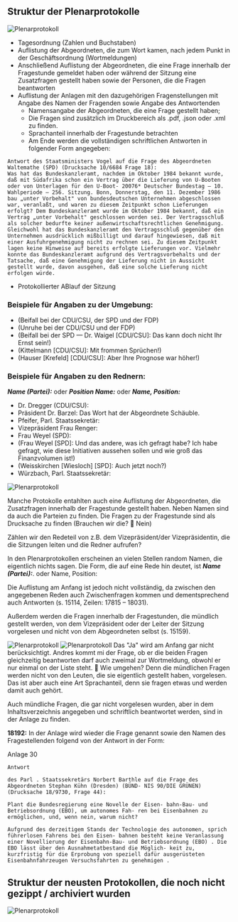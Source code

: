 ## Struktur der Plenarprotokolle ##       

![Plenarprotokoll](/Users/verabateva/Pictures/plenarprotokoll.png "Screenschot Plenarprotokoll Struktur")

-	Tagesordnung (Zahlen und Buchstaben)
-	Auflistung der Abgeordneten, die zum Wort kamen, nach jedem Punkt in der Geschäftsordnung (Wortmeldungen)
-	Anschließend Auflistung der Abgeordneten, die eine Frage innerhalb der Fragestunde gemeldet haben oder während der Sitzung eine Zusatzfragen gestellt haben sowie  der Personen, die die Fragen beantworten
-	Auflistung der Anlagen mit den dazugehörigen Fragenstellungen mit Angabe des Namen der Fragenden sowie Angabe des Antwortenden
    - Namensangabe der Abgeordneten, die eine Frage gestellt haben;
    -	Die Fragen sind zusätzlich im Druckbereich als .pdf, .json oder .xml zu finden. 
    -	Sprachanteil innerhalb der Fragestunde betrachten
    -	Am Ende werden die vollständigen schriftlichen Antworten in folgender Form angegeben:         

`Antwort des Staatsministers Vogel auf die Frage des Abgeordneten Waltemathe (SPD) (Drucksache 10/6684 Frage 18):`         
`Was hat das Bundeskanzleramt, nachdem im Oktober 1984 bekannt wurde, daß mit Südafrika schon ein Vertrag über die Lieferung von U-Booten oder von Unterlagen für den U-Boot-
20076* Deutscher Bundestag — 10. Wahlperiode — 256. Sitzung. Bonn, Donnerstag, den 11. Dezember 1986
bau „unter Vorbehalt" von bundesdeutschen Unternehmen abgeschlossen war, veranlaßt, und waren zu diesem Zeitpunkt schon Lieferungen erfolgt?
Dem Bundeskanzleramt wurde im Oktober 1984 bekannt, daß ein Vertrag „unter Vorbehalt" geschlossen worden sei. Der Vertragsschluß als solcher bedurfte keiner außenwirtschaftsrechtlichen Genehmigung. Gleichwohl hat das Bundeskanzleramt den Vertragsschluß gegenüber den Unternehmen ausdrücklich mißbilligt und darauf hingewiesen, daß mit einer Ausfuhrgenehmigung nicht zu rechnen sei.
Zu diesem Zeitpunkt lagen keine Hinweise auf bereits erfolgte Lieferungen vor. Vielmehr konnte das Bundeskanzleramt aufgrund des Vertragsvorbehalts und der Tatsache, daß eine Genehmigung der Lieferung nicht in Aussicht gestellt wurde, davon ausgehen, daß eine solche Lieferung nicht erfolgen würde.`
- Protokollierter ABlauf der Sitzung    

### Beispiele für Angaben zu der Umgebung: 
-	(Beifall bei der CDU/CSU, der SPD und der FDP)
-	(Unruhe bei der CDU/CSU und der FDP)
-	(Beifall bei der SPD — Dr. Waigel [CDU/CSU]: Das kann doch nicht Ihr Ernst sein!)
-	(Kittelmann [CDU/CSU]: Mit frommen Sprüchen!)
-	(Hauser [Krefeld] [CDU/CSU]: Aber Ihre Prognose war höher!)

### Beispiele für Angaben zu den Rednern:       

***Name (Partei):*** oder ***Position Name:*** oder ***Name, Position:*** 
-	Dr. Dregger (CDU/CSU):
-	Präsident Dr. Barzel: Das Wort hat der Abgeordnete Schäuble.
-	Pfeifer, Parl. Staatssekretär:
-	Vizepräsident Frau Renger:
-	Frau Weyel (SPD):
-	(Frau Weyel [SPD]: Und das andere, was
ich gefragt habe? Ich habe gefragt, wie
diese Initiativen aussehen sollen und wie
groß das Finanzvolumen ist!)
-	(Weisskirchen [Wiesloch] [SPD]: Auch jetzt
noch?)
- Würzbach, Parl. Staatssekretär:    

![Plenarprotokoll](/Users/verabateva/Pictures/plenarprotokolle_RenderIngoBsp.png "Screenschot Plenarprotokoll Beispiel Redner")

Manche Protokolle entahlten auch eine Auflistung der Abgeordneten, die Zusatzfragen innerhalb der Fragestunde gestellt haben. Neben Namen sind da auch die Parteien zu finden. Die Fragen zu der Fragestunde sind als Drucksache zu finden (Brauchen wir die?  Nein)    

Zählen wir den Redeteil von z.B. dem Vizepräsident/der Vizepräsidentin, die die Sitzungen leiten und die Redner aufrufen?

In den Plenarprotokollen erscheinen an vielen Stellen random Namen, die eigentlich nichts sagen. Die Form, die auf eine Rede hin deutet, ist ***Name (Partei):***. oder Name, Position:

Die Auflistung am Anfang ist jedoch nicht vollständig, da zwischen den angegebenen Reden auch Zwischenfragen kommen und dementsprechend auch Antworten (s. 15114, Zeilen: 17815 – 18031).

Außerdem werden die Fragen innerhalb der Fragestunden, die mündlich gestellt werden, von dem Vizepräsident oder der Leiter der Sitzung vorgelesen und nicht von dem Abgeordneten selbst (s. 15159).   

<img src="/Users/verabateva/Pictures/Plenarprotokoll_bsp.png" alt="Plenarprotokoll" title="Screenshot von Plenarprotokoll">


<img src="/Users/verabateva/Pictures/Fragen.png" alt="Plenarprotokoll" title="Screenshot Fragestellung">
Das "Ja" wird am Anfang gar nicht berücksichtigt. Andres kommt mi der Frage, ob er die beiden Fragen gleichzeitig beantworten darf auch zweimal zur Wortmeldung, obwohl er nur einmal on der Liste steht.
 Wie umgehen? Denn die mündlichen Fragen werden nicht von den Leuten, die sie eigentlich gestellt haben, vorgelesen. Das ist aber auch eine Art Sprachanteil, denn sie fragen etwas und werden damit auch gehört. 

Auch mündliche Fragen, die gar nicht vorgelesen wurden, aber in dem Inhaltsverzeichnis angegeben und schriftlich beantwortet werden,  sind in der Anlage zu finden.

**18192:** In der Anlage wird wieder die Frage genannt sowie den Namen des Fragestellenden folgend von der Antwort in der Form: 

Anlage 30

`Antwort`

`des Parl . Staatssekretärs Norbert Barthle auf die Frage
des Abgeordneten Stephan Kühn (Dresden) (BÜND-
NIS 90/DIE GRÜNEN) (Drucksache 18/9730, Frage 44):`

`Plant die Bundesregierung eine Novelle der Eisen-
bahn-Bau- und Betriebsordnung (EBO), um autonomes Fah-
ren bei Eisenbahnen zu ermöglichen, und, wenn nein, warum
nicht?`

`Aufgrund des derzeitigem Stands der Technologie des
autonomen, sprich führerlosen Fahrens bei den Eisen-
bahnen besteht keine Veranlassung einer Novellierung
der Eisenbahn-Bau- und Betriebsordnung (EBO) . Die
EBO lässt über den Ausnahmetatbestand die Möglich-
keit zu, kurzfristig für die Erprobung von speziell dafür
ausgerüsteten Eisenbahnfahrzeugen Versuchsfahrten zu
genehmigen .`


## Struktur der neusten Protokollen, die noch nicht gezippt / archiviert wurden      

<img src="/Users/verabateva/Pictures/Struktur_neuste_WP.png" alt="Plenarprotokoll" title="Struktur der Plenarprotokolle aus der neusten WP">

